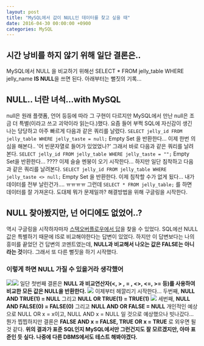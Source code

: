 ```yaml
---
layout: post
title: "MySQL에서 값이 NULL인 데이터를 찾고 싶을 때"
date: 2016-04-30 00:00:00 +0900
categories: MySQL 
---
```



## 시간 낭비를 하지 않기 위해 일단 결론은..

MySQL에서 NULL 을 비교하기 위해선 SELECT * FROM jelly_table WHERE jelly_name **IS NULL**을 쓰면 된다. 아래부터는 뻘짓의 기록...

## NULL.. 너란 녀석...with MySQL

null은 원래 플랫폼, 언어 등등에 따라 그 구현이 다르지만 MySQL에서 만난 null은 조금 더 특별(이라고 쓰고 괴악이라 읽는다.)했다. 요즘 들어 부쩍 SQL에 자신감이 생긴 나는 당당하고 아주 빠르게 다음과 같은 쿼리를 날렸다. `SELECT jelly_id FROM jelly_table WHERE jelly_taste = null;` Empty Set 을 반환한다... 이제 한번 의심을 해본다.. '어 빈문자열로 들어가 있었었나?' 그래서 바로 다음과 같은 쿼리를 날려본다. `SELECT jelly_id FROM jelly_table WHERE jelly_taste = "";` Empty Set을 반환한다... ???? 이제 슬슬 멘붕이 오기 시작한다... 하지만 일단 침착하고 다음과 같은 쿼리를 날려본다. `SELECT jelly_id FROM jelly_table WHERE jelly_taste <> null;` Empty Set 을 반환한다. 이제 침착할 수가 없게 됬다... 내가 데이터를 전부 날린건가.... ㅠㅠㅠㅠ 그런데 `SELECT * FROM jelly_table;` 를 하면 데이터를 잘 가져온다. 도대체 뭐가 문제일까? 해결방법을 위해 구글링을 시작한다.

## NULL 찾아봤지만, 넌 어디에도 없었어..?

역시 구글링을 시작하자마자 [스택오버플로우에서 답](http://stackoverflow.com/questions/3536670/mysql-selecting-rows-where-a-column-is-null)을 찾을 수 있었다. SQL에선 NULL값은 특별하기 때문에 IS로 비교해야한다는 답변이 있었다. 하지만 이 답변보다는 나의 흥미를 끝었던 건 답변의 코멘트였는데, **NULL과 비교해서 나오는 값은 FALSE는 아니라는 것**이다. 그래서 또 다른 뻘짓을 하기 시작했다.

### 이렇게 하면 NULL 가질 수 있을거라 생각했어

![](http://i.imgur.com/EDGYmpE.png?1)![](http://i.imgur.com/vEsomhp.png?1) 일단 첫번째 결론은 **NULL 과 비교연산자(<, > , = , <>, <=, >= 등)를 사용하여 비교한 모든 값은 NULL을 반환한다.** ![](http://i.imgur.com/RiQXCQR.png) 이제부터 헤깔리기 시작한다... 두번째, **NULL AND TRUE(1) = NULL** 그리고 **NULL OR TRUE(1) = TRUE(1)** ![](http://i.imgur.com/D0e5npf.png) 세번째, **NULL AND FALSE(0) = FALSE(0)** 그리고 **NULL AND OR FALSE = NULL** 개인적인 예상으로 NULL OR x = x이고, NULL AND x = NULL 일 것으로 예상했으나 빗나갔다... 뭔가 찝찝하지만 결론은 **FALSE AND x = FALSE, TRUE OR x = TRUE** 로 외우면 될 것 같다. **위의 결과가 표준 SQL인지 MySQL에서만 그런건지도 잘 모르겠지만, 아마 표준인 듯 싶다. 나중에 다른 DBMS에서도 테스트 해봐야겠다.**